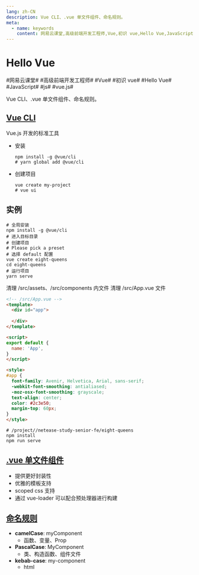```yaml
---
lang: zh-CN
description: Vue CLI、.vue 单文件组件、命名规则。
meta:
  - name: keywords
    content: 网易云课堂,高级前端开发工程师,Vue,初识 vue,Hello Vue,JavaScript,js,vue.js
---
```


# Hello Vue

\#网易云课堂#
\#高级前端开发工程师#
\#Vue#
\#初识 vue#
\#Hello Vue#
\#JavaScript#
\#js#
\#vue.js#

Vue CLI、.vue 单文件组件、命名规则。

## [Vue CLI](https://cli.vuejs.org/zh/)

Vue.js 开发的标准工具

* 安装

  ```shell
  npm install -g @vue/cli
  # yarn global add @vue/cli
  ```

* 创建项目

  ```shell
  vue create my-project
  # vue ui
  ```

## 实例

```shell
# 全局安装
npm install -g @vue/cli
# 进入目标目录
# 创建项目
# Please pick a preset
# 选择 default 配置
vue create eight-queens
cd eight-queens
# 运行项目
yarn serve
```

清理 /src/assets、/src/components 内文件
清理 /src/App.vue 文件

```html
<!-- /src/App.vue -->
<template>
  <div id="app">
    
  </div>
</template>

<script>
export default {
  name: 'App',
}
</script>

<style>
#app {
  font-family: Avenir, Helvetica, Arial, sans-serif;
  -webkit-font-smoothing: antialiased;
  -moz-osx-font-smoothing: grayscale;
  text-align: center;
  color: #2c3e50;
  margin-top: 60px;
}
</style>
```

```shell
# /project//netease-study-senior-fe/eight-queens
npm install
npm run serve
```

## [.vue 单文件组件](https://cn.vuejs.org/v2/guide/single-file-components.html)

* 提供更好封装性
* 优雅的模板支持
* scoped css 支持
* 通过 vue-loader 可以配合预处理器进行构建

## [命名规则](https://cn.vuejs.org/v2/style-guide/)

* **camelCase**: myComponent
  * 函数、变量、Prop
* **PascalCase**: MyComponent
  * 类、构造函数、组件文件
* **kebab-case**: my-component
  * html

